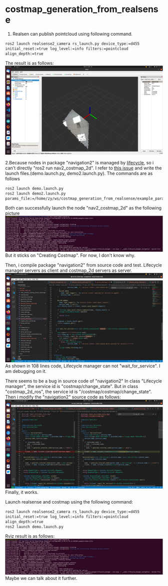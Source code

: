 # costmap_generation_from_realsense
1. Realsen can publish pointcloud using following command.
```
ros2 launch realsense2_camera rs_launch.py device_type:=d455 initial_reset:=true log_level:=info filters:=pointcloud align_depth:=true
```
The result is as follows:
![rviz](./pointcloud_rviz.png "rviz")

2.Because nodes in package "navigation2" is managed by [lifecycle](https://navigation.ros.org/setup_guides/lifecycle_composition/setup_lifecycle_composition.html?highlight=lifecycle), so i can't directly "ros2 run nav2_costmap_2d". I refer to [this issue](https://github.com/ros-planning/navigation2/issues/1240) and write the launch files.(demo.launch.py, demo2.launch.py). The commands are as follows
```
ros2 launch demo.launch.py
ros2 launch demo2.launch.py params_file:=/home/zy/ws/costmap_generation_from_realsense/example_params.yaml
```
Both can successfully launch the node "nav2_costmap_2d" as the following picture
![result](./result.png)
But it sticks on "Creating Costmap".
For now, I don't know why. 

Then, i compile package "navigation2" from source code and test.
Lifecycle manager servers as client and costmap_2d servers as server.
![code](./Screenshot%20from%202022-12-11%2015-49-41.png)
As shown in 108 lines code, Lifecycle manager can not "wait_for_service".
I am debugging on it.

There seems to be a bug in source code of "navigation2"
In class "Lifecycle manager", the service id is "costmap/change_state". But in class "costmap_2d_ros", the service id is "/costmap/costmap/change_state".
Then i modify the "navigation2" source code as follows:
![modify](./modify_code.png)
Finally, it works.

Launch realsense and costmap using the following command:
```
ros2 launch realsense2_camera rs_launch.py device_type:=d455 initial_reset:=true log_level:=info filters:=pointcloud align_depth:=true
ros2 launch demo.launch.py
```
Rviz result is as follows:
![result](./result.png)
Maybe we can talk about it further.
